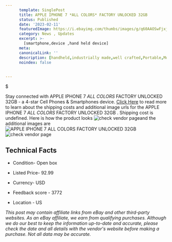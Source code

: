 ```yaml
---
      template: SinglePost
      title: APPLE IPHONE 7 *ALL COLORS* FACTORY UNLOCKED 32GB 
      status: Published
      date: '2023-02-11'
      featuredImage: https://i.ebayimg.com/thumbs/images/g/q60AAOSwFjxjGiXu/s-l225.jpg
      category: News , Updates
      excerpt: >-
        [smartphone,device ,hand held device]
      meta:
      canonicalLink: ''
      description: [handheld,industrially made,well crafted,Portable,Mobile,Compact,Convenient,Lightweight,Maneuverable,Man-portable,Miniature,Carriable,Hand-held,Light,Holdable,Transportable,Mobile device,Pocket-sized,On-the-go,Wireless,Cordless,Compact size,Convenient size, smartphone,device ,hand held device]
      noindex: false
      
        
---
```

$

Stay connected with APPLE IPHONE 7 *ALL COLORS* FACTORY UNLOCKED 32GB  - a 4-star Cell Phones & Smartphones device. [Click Here](https://www.ebay.com/itm/403875210757?hash=item5e08d6a605%3Ag%3Aq60AAOSwFjxjGiXu&amdata=enc%3AAQAHAAAA4EWpJ8SVuuCzdiFJEeoa9RWbn9OAaMBe0JXm02LdGmx53wqAB9VXNB9%2Bxpys%2Fe3zgdn8NQGQRm3TrTgUq7%2FsN36Jia5%2FVdzexJssREFi54JlRz%2Fjj1fJU6nAVuGm3VAYdiAbdM6JgEGVKCF%2FCbLX5pc8u4nz%2BYKFifAMhPRRYtlWSmNMOrcqIcL%2BVQ%2BnzT2bme6PzZILrulfPmapx7uJSbfOEa4spLRbrcb1MJ0pVVqfRWymGICJInd%2BQIoSAQa68C7QC0TghS37EdVNYJmnzA1eD1IprGpQNNCd5gjT%2FfDI&mkevt=1&mkcid=1&mkrid=711-53200-19255-0&campid=%253CePNCampaignId%253E&customid=%253CreferenceId%253E&toolid=10049) to read more to learn about the shipping costs and additional image urls for the APPLE IPHONE 7 *ALL COLORS* FACTORY UNLOCKED 32GB . Shipping cost is undefined. Here is how the product looks ![check vendor page](https://i.ebayimg.com/thumbs/images/g/q60AAOSwFjxjGiXu/s-l225.jpg)and the additional images are![APPLE IPHONE 7 *ALL COLORS* FACTORY UNLOCKED 32GB ](https://i.ebayimg.com/images/g/q60AAOSwFjxjGiXu/s-l960.jpg)![check vendor page](https://origin-galleryplus.ebayimg.com/ws/web/403875210757_2_0_1/225x225.jpg,https://origin-galleryplus.ebayimg.com/ws/web/403875210757_3_0_1/225x225.jpg,https://origin-galleryplus.ebayimg.com/ws/web/403875210757_4_0_1/225x225.jpg,https://origin-galleryplus.ebayimg.com/ws/web/403875210757_5_0_1/225x225.jpg,https://origin-galleryplus.ebayimg.com/ws/web/403875210757_6_0_1/225x225.jpg,https://origin-galleryplus.ebayimg.com/ws/web/403875210757_7_0_1/225x225.jpg,https://origin-galleryplus.ebayimg.com/ws/web/403875210757_8_0_1/225x225.jpg)



 ## Technical Facts 



     
      

 - Condition- Open box 


      

 - Listed Price- 92.99 


      

 - Currency- USD 


      

 - Feedback score - 3772 


      

 - Location - US 


      
      

 *_This post may contain affiliate links from eBay and other third-party websites. As an eBay affiliate, we earn from qualifying purchases. Although we do our best to keep the information up-to-date and accurate, please check the date and all details with the vendor's website before making a purchase. Not all data may be accurate._*






